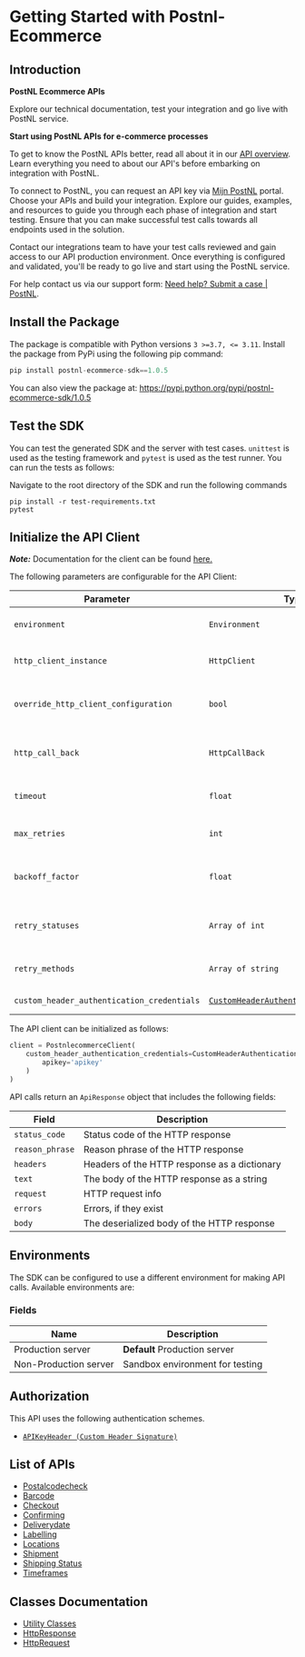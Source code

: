 
# Getting Started with Postnl-Ecommerce

## Introduction

<div><p><b>PostNL Ecommerce APIs</b></p><p>Explore our technical documentation, test your integration and go live with PostNL service.</p><p><b>Start using PostNL APIs for e-commerce processes</b></p><p>To get to know the PostNL APIs better, read all about it in our <a href='https://developer.postnl.nl/api-overview/'>API overview</a>. Learn everything you need to about our API's before embarking on integration with PostNL.</p><p>To connect to PostNL, you can request an API key via <a href='https://mijn.postnl.nl/c/BP2_Mod_Login.app?inresponseto=&RelayState=&startURL=%2F'>Mijn PostNL</a> portal. Choose your APIs and build your integration. Explore our guides, examples, and resources to guide you through each phase of integration and start testing. Ensure that you can make successful test calls towards all endpoints used in the solution.</p><p>Contact our integrations team to have your test calls reviewed and gain access to our API production environment. Once everything is configured and validated, you'll be ready to go live and start using the PostNL service.</p><p>For help contact us via our support form: <a href='https://developer.postnl.nl/support/form/'>Need help? Submit a case | PostNL</a>.</p></div>


## Install the Package

The package is compatible with Python versions `3 >=3.7, <= 3.11`.
Install the package from PyPi using the following pip command:

```python
pip install postnl-ecommerce-sdk==1.0.5
```

You can also view the package at:
https://pypi.python.org/pypi/postnl-ecommerce-sdk/1.0.5

## Test the SDK

You can test the generated SDK and the server with test cases. `unittest` is used as the testing framework and `pytest` is used as the test runner. You can run the tests as follows:

Navigate to the root directory of the SDK and run the following commands

```
pip install -r test-requirements.txt
pytest
```

## Initialize the API Client

**_Note:_** Documentation for the client can be found [here.](https://www.github.com/postnl/postnl-ecommerce-sdk-python/tree/1.0.5/doc/client.md)

The following parameters are configurable for the API Client:

| Parameter | Type | Description |
|  --- | --- | --- |
| `environment` | `Environment` | The API environment. <br> **Default: `Environment.PRODUCTION_SERVER`** |
| `http_client_instance` | `HttpClient` | The Http Client passed from the sdk user for making requests |
| `override_http_client_configuration` | `bool` | The value which determines to override properties of the passed Http Client from the sdk user |
| `http_call_back` | `HttpCallBack` | The callback value that is invoked before and after an HTTP call is made to an endpoint |
| `timeout` | `float` | The value to use for connection timeout. <br> **Default: 60** |
| `max_retries` | `int` | The number of times to retry an endpoint call if it fails. <br> **Default: 3** |
| `backoff_factor` | `float` | A backoff factor to apply between attempts after the second try. <br> **Default: 2** |
| `retry_statuses` | `Array of int` | The http statuses on which retry is to be done. <br> **Default: [408, 413, 429, 500, 502, 503, 504, 521, 522, 524]** |
| `retry_methods` | `Array of string` | The http methods on which retry is to be done. <br> **Default: ['GET', 'PUT']** |
| `custom_header_authentication_credentials` | [`CustomHeaderAuthenticationCredentials`](https://www.github.com/postnl/postnl-ecommerce-sdk-python/tree/1.0.5/doc/$a/https://www.github.com/postnl/postnl-ecommerce-sdk-python/tree/1.0.5/custom-header-signature.md) | The credential object for Custom Header Signature |

The API client can be initialized as follows:

```python
client = PostnlecommerceClient(
    custom_header_authentication_credentials=CustomHeaderAuthenticationCredentials(
        apikey='apikey'
    )
)
```

API calls return an `ApiResponse` object that includes the following fields:

| Field | Description |
|  --- | --- |
| `status_code` | Status code of the HTTP response |
| `reason_phrase` | Reason phrase of the HTTP response |
| `headers` | Headers of the HTTP response as a dictionary |
| `text` | The body of the HTTP response as a string |
| `request` | HTTP request info |
| `errors` | Errors, if they exist |
| `body` | The deserialized body of the HTTP response |

## Environments

The SDK can be configured to use a different environment for making API calls. Available environments are:

### Fields

| Name | Description |
|  --- | --- |
| Production server | **Default** Production server |
| Non-Production server | Sandbox environment for testing |

## Authorization

This API uses the following authentication schemes.

* [`APIKeyHeader (Custom Header Signature)`](https://www.github.com/postnl/postnl-ecommerce-sdk-python/tree/1.0.5/doc/$a/https://www.github.com/postnl/postnl-ecommerce-sdk-python/tree/1.0.5/custom-header-signature.md)

## List of APIs

* [Postalcodecheck](https://www.github.com/postnl/postnl-ecommerce-sdk-python/tree/1.0.5/doc/controllers/postalcodecheck.md)
* [Barcode](https://www.github.com/postnl/postnl-ecommerce-sdk-python/tree/1.0.5/doc/controllers/barcode.md)
* [Checkout](https://www.github.com/postnl/postnl-ecommerce-sdk-python/tree/1.0.5/doc/controllers/checkout.md)
* [Confirming](https://www.github.com/postnl/postnl-ecommerce-sdk-python/tree/1.0.5/doc/controllers/confirming.md)
* [Deliverydate](https://www.github.com/postnl/postnl-ecommerce-sdk-python/tree/1.0.5/doc/controllers/deliverydate.md)
* [Labelling](https://www.github.com/postnl/postnl-ecommerce-sdk-python/tree/1.0.5/doc/controllers/labelling.md)
* [Locations](https://www.github.com/postnl/postnl-ecommerce-sdk-python/tree/1.0.5/doc/controllers/locations.md)
* [Shipment](https://www.github.com/postnl/postnl-ecommerce-sdk-python/tree/1.0.5/doc/controllers/shipment.md)
* [Shipping Status](https://www.github.com/postnl/postnl-ecommerce-sdk-python/tree/1.0.5/doc/controllers/shipping-status.md)
* [Timeframes](https://www.github.com/postnl/postnl-ecommerce-sdk-python/tree/1.0.5/doc/controllers/timeframes.md)

## Classes Documentation

* [Utility Classes](https://www.github.com/postnl/postnl-ecommerce-sdk-python/tree/1.0.5/doc/utility-classes.md)
* [HttpResponse](https://www.github.com/postnl/postnl-ecommerce-sdk-python/tree/1.0.5/doc/http-response.md)
* [HttpRequest](https://www.github.com/postnl/postnl-ecommerce-sdk-python/tree/1.0.5/doc/http-request.md)

